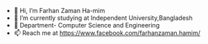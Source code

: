 - 👋 Hi, I’m Farhan Zaman Ha-mim
- 🌱 I’m currently studying at Independent University,Bangladesh
- 🏫 Department- Computer Science and Engineering
- 📫 Reach me at https://www.facebook.com/farhanzaman.hamim/

<!---
hamim200127/hamim200127 is a ✨ special ✨ repository because its `README.md` (this file) appears on your GitHub profile.
You can click the Preview link to take a look at your changes.
--->
